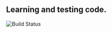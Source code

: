 ## Learning and testing code.

![Build Status](https://github.com/liubang/laboratory/actions/workflows/master.yml/badge.svg?branch=master)
